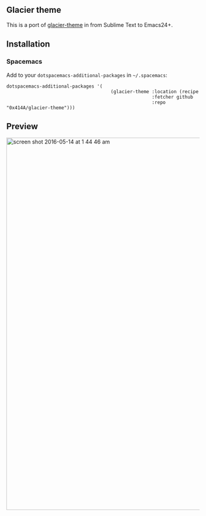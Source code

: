 ## Glacier theme

This is a port of [glacier-theme](https://github.com/shovelandsandbox/glacier-theme) in from Sublime Text to Emacs24+.


## Installation

### Spacemacs

Add to your `dotspacemacs-additional-packages` in `~/.spacemacs`:

```emacs-lisp
dotspacemacs-additional-packages '(
                                      (glacier-theme :location (recipe
                                                     :fetcher github
                                                     :repo "0x414A/glacier-theme")))

```


## Preview

<img width="972" alt="screen shot 2016-05-14 at 1 44 46 am" src="https://cloud.githubusercontent.com/assets/6130766/15266812/1c2a7f40-1976-11e6-95fa-54348f61a096.png">
